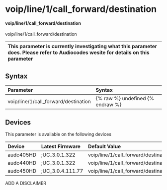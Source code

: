 ﻿---
description: voip/line/1/call_forward/destination
search: false
---

# voip/line/1/call_forward/destination

#### voip/line/1/call_forward/destination

voip/line/1/call_forward/destination


| This parameter is currently investigating what this parameter does. Please refer to Audiocodes wesite for details on this parameter | 
| :--- |

## Syntax
| Parameter | Syntax |
| :--- | :--- |
|voip/line/1/call_forward/destination | {% raw %} undefined {% endraw %}|

## Devices
This parameter is available on the following devices

| Device | Latest Firmware | Default Value |
|:---|:---|:---|
| audc405HD | ;UC_3.0.1.322 | voip/line/1/call_forward/destination= 
| audc440HD | ;UC_3.0.1.322 | voip/line/1/call_forward/destination= 
| audc450HD | ;UC_3.0.4.111.77 | voip/line/1/call_forward/destination= 

ADD A DISCLAIMER
